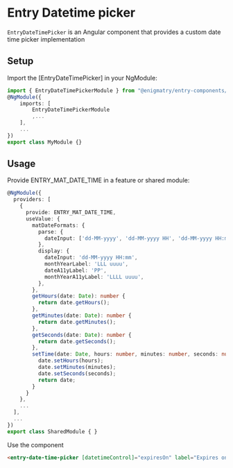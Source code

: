# Entry Datetime picker

`EntryDateTimePicker` is an Angular component  that provides a custom date time picker implementation

## Setup

Import the [EntryDateTimePicker] in your NgModule:

```typescript
import { EntryDateTimePickerModule } from "@enigmatry/entry-components/date-time-picker";
@NgModule({
    imports: [
        EntryDateTimePickerModule
        ,...
    ],
    ...
})
export class MyModule {}
```

## Usage

Provide ENTRY_MAT_DATE_TIME in a feature or shared module:

```typescript
@NgModule({
  providers: [
    {
      provide: ENTRY_MAT_DATE_TIME,
      useValue: {
        matDateFormats: {
          parse: {
            dateInput: ['dd-MM-yyyy', 'dd-MM-yyyy HH', 'dd-MM-yyyy HH:mm'],
          },
          display: {
            dateInput: 'dd-MM-yyyy HH:mm',
            monthYearLabel: 'LLL uuuu',
            dateA11yLabel: 'PP',
            monthYearA11yLabel: 'LLLL uuuu',
          },
        },
        getHours(date: Date): number {
          return date.getHours();
        },
        getMinutes(date: Date): number {
          return date.getMinutes();
        },
        getSeconds(date: Date): number {
          return date.getSeconds();
        },
        setTime(date: Date, hours: number, minutes: number, seconds: number): Date {
          date.setHours(hours);
          date.setMinutes(minutes);
          date.setSeconds(seconds);
          return date;
        }
      }
    },
    ...
  ],
  ...
})
export class SharedModule { }
```

Use the component

```html
<entry-date-time-picker [datetimeControl]="expiresOn" label="Expires on"></entry-date-time-picker>
```
